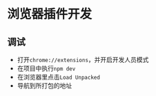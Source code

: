 # 浏览器插件开发

## 调试

- 打开`chrome://extensions`，并开启开发人员模式
- 在项目中执行`npm dev`
- 在浏览器里点击`Load Unpacked`
- 导航到所打包的地址
